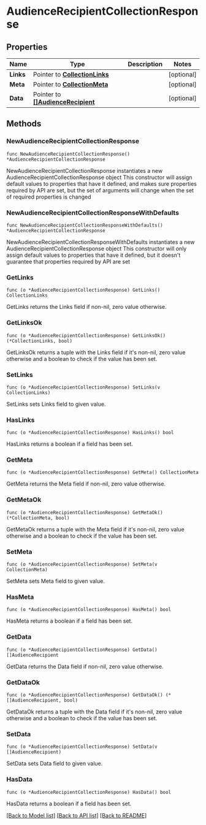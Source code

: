 # AudienceRecipientCollectionResponse

## Properties

Name | Type | Description | Notes
------------ | ------------- | ------------- | -------------
**Links** | Pointer to [**CollectionLinks**](CollectionLinks.md) |  | [optional] 
**Meta** | Pointer to [**CollectionMeta**](CollectionMeta.md) |  | [optional] 
**Data** | Pointer to [**[]AudienceRecipient**](AudienceRecipient.md) |  | [optional] 

## Methods

### NewAudienceRecipientCollectionResponse

`func NewAudienceRecipientCollectionResponse() *AudienceRecipientCollectionResponse`

NewAudienceRecipientCollectionResponse instantiates a new AudienceRecipientCollectionResponse object
This constructor will assign default values to properties that have it defined,
and makes sure properties required by API are set, but the set of arguments
will change when the set of required properties is changed

### NewAudienceRecipientCollectionResponseWithDefaults

`func NewAudienceRecipientCollectionResponseWithDefaults() *AudienceRecipientCollectionResponse`

NewAudienceRecipientCollectionResponseWithDefaults instantiates a new AudienceRecipientCollectionResponse object
This constructor will only assign default values to properties that have it defined,
but it doesn't guarantee that properties required by API are set

### GetLinks

`func (o *AudienceRecipientCollectionResponse) GetLinks() CollectionLinks`

GetLinks returns the Links field if non-nil, zero value otherwise.

### GetLinksOk

`func (o *AudienceRecipientCollectionResponse) GetLinksOk() (*CollectionLinks, bool)`

GetLinksOk returns a tuple with the Links field if it's non-nil, zero value otherwise
and a boolean to check if the value has been set.

### SetLinks

`func (o *AudienceRecipientCollectionResponse) SetLinks(v CollectionLinks)`

SetLinks sets Links field to given value.

### HasLinks

`func (o *AudienceRecipientCollectionResponse) HasLinks() bool`

HasLinks returns a boolean if a field has been set.

### GetMeta

`func (o *AudienceRecipientCollectionResponse) GetMeta() CollectionMeta`

GetMeta returns the Meta field if non-nil, zero value otherwise.

### GetMetaOk

`func (o *AudienceRecipientCollectionResponse) GetMetaOk() (*CollectionMeta, bool)`

GetMetaOk returns a tuple with the Meta field if it's non-nil, zero value otherwise
and a boolean to check if the value has been set.

### SetMeta

`func (o *AudienceRecipientCollectionResponse) SetMeta(v CollectionMeta)`

SetMeta sets Meta field to given value.

### HasMeta

`func (o *AudienceRecipientCollectionResponse) HasMeta() bool`

HasMeta returns a boolean if a field has been set.

### GetData

`func (o *AudienceRecipientCollectionResponse) GetData() []AudienceRecipient`

GetData returns the Data field if non-nil, zero value otherwise.

### GetDataOk

`func (o *AudienceRecipientCollectionResponse) GetDataOk() (*[]AudienceRecipient, bool)`

GetDataOk returns a tuple with the Data field if it's non-nil, zero value otherwise
and a boolean to check if the value has been set.

### SetData

`func (o *AudienceRecipientCollectionResponse) SetData(v []AudienceRecipient)`

SetData sets Data field to given value.

### HasData

`func (o *AudienceRecipientCollectionResponse) HasData() bool`

HasData returns a boolean if a field has been set.


[[Back to Model list]](../README.md#documentation-for-models) [[Back to API list]](../README.md#documentation-for-api-endpoints) [[Back to README]](../README.md)


